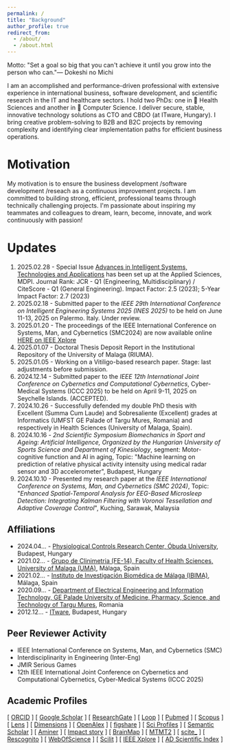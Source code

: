 ```yaml
---
permalink: /
title: "Background"
author_profile: true
redirect_from: 
  - /about/
  - /about.html
---
```


Motto: "Set a goal so big that you can't achieve it until you grow into the person who can."—  Dokeshi no Michi


I am an accomplished and performance-driven professional with extensive experience in international business, software development, and scientific research in the IT and healthcare sectors. I hold two PhDs: one in 🧬 Health Sciences and another in 🧬 Computer Science. I deliver secure, stable, innovative technology solutions as CTO and CBDO (at ITware, Hungary). I bring creative problem-solving to B2B and B2C projects by removing complexity and identifying clear implementation paths for efficient business operations.

Motivation
======
My motivation is to ensure the business development /software development /reseach as a continuous improvement projects. I am committed to building strong, efficient, professional teams through technically challenging projects. I'm passionate about inspiring my teammates and colleagues to dream, learn, become, innovate, and work continuously with passion!

Updates
======
1. 2025.02.28 - Special Issue [Advances in Intelligent Systems, Technologies and Applications](https://www.mdpi.com/journal/applsci/special_issues/5IQ6DOHB42) has been set up at the Applied Sciences, MDPI. Journal Rank: JCR - Q1 (Engineering, Multidisciplinary) / CiteScore - Q1 (General Engineering). Impact Factor: 2.5 (2023); 5-Year Impact Factor: 2.7 (2023)
2. 2025.02.18 - Submitted paper to the _IEEE 29th International Conference on Intelligent Engineering Systems 2025 (INES 2025)_ to be held on June 11-13, 2025 on Palermo. Italy. Under review.
3. 2025.01.20 - The proceedings of the IEEE International Conference on Systems, Man, and Cybernetics (SMC2024) are now available online [HERE on IEEE Xplore](https://ieeexplore.ieee.org/xpl/conhome/10830919/proceeding)
4. 2025.01.07 - Doctoral Thesis Deposit Report in the Institutional Repository of the University of Malaga (RIUMA).
5. 2025.01.05 - Working on a Vitiligo-based research paper. Stage: last adjustments before submission.
6. 2024.12.14 - Submitted paper to the _IEEE 12th International Joint Conference on Cybernetics and Computational Cybernetics_, Cyber-Medical Systems (ICCC 2025) to be held on April 9-11, 2025 on Seychelle Islands. (ACCEPTED).
7. 2024.10.26 - Successfully defended my double PhD thesis with Excellent (Summa Cum Laude) and Sobresaliente (Excellent) grades at Informatics (UMFST GE Palade of Targu Mures, Romania) and respectively in Health Sciences (University of Malaga, Spain).
8. 2024.10.16 - _2nd Scientific Symposium Biomechanics in Sport and Ageing: Artificial Intelligence, Organized by the Hungarian University of Sports Science and Department of Kinesiology_, segment: Motor-cognitive function and AI in aging, Topic: "Machine learning on prediction of relative physical activity intensity using medical radar sensor and 3D accelerometer", Budapest, Hungary
9. 2024.10.10 - Presented my research paper at the _IEEE International Conference on Systems, Man, and Cybernetics (SMC 2024)_, Topic: "_Enhanced Spatial-Temporal Analysis for EEG-Based Microsleep Detection: Integrating Kalman Filtering with Voronoi Tessellation and Adaptive Coverage Control_", Kuching, Sarawak, Malaysia

Affiliations
------
* 2024.04... - <a target="_new" href="https://ekik.uni-obuda.hu">Physiological Controls Research Center, Óbuda University</a>, Budapest, Hungary 
* 2021.02... - <a target="_new" href="https://www.uma.es">Grupo de Clinimetria (FE-14), Faculty of Health Sciences, University of Malaga (UMA)</a>, Málaga, Spain
* 2021.02... - <a target="_new" href="http://clinimetria.es">Instituto de Investigación Biomédica de Málaga (IBIMA)</a>, Málaga, Spain
* 2020.09... - <a target="_new" href="https://umfst.ro">⁠Department of Electrical Engineering and Information Technology, GE Palade University of Medicine, Pharmacy, Science, and Technology of Targu Mures</a>, Romania
* 2012.12... - <a target="_new" href="https://itware.eu">ITware</a>, Budapest, Hungary

Peer Reviewer Activity
------
* IEEE International Conference on Systems, Man, and Cybernetics (SMC)
* Interdisciplinarity in Engineering (Inter-Eng)
* JMIR Serious Games
* 12th IEEE International Joint Conference on Cybernetics and Computational Cybernetics, Cyber-Medical Systems (ICCC 2025) 

Academic Profiles
------
[ <a target="_new" href="https://orcid.org/0000-0002-0430-9932">ORCID</a> ]
[ <a target="_new" href="https://scholar.google.com/citations?user=E6aVwnEAAAAJ"> Google Scholar</a> ]
[ <a target="_new" href="https://www.researchgate.net/profile/Attila-Biro-2">ResearchGate</a> ]
[ <a target="_new" href="https://loop.frontiersin.org/people/1141792/overview">Loop</a> ]
[ <a target="_new" href="https://pubmed.ncbi.nlm.nih.gov/?term=Attila+Biro">Pubmed</a> ]
[ <a target="_new" href="https://www.scopus.com/authid/detail.uri?authorId=57220745742">Scopus</a> ]
[ <a target="_new" href="https://www.lens.org/lens/profile/629976571/scholar">Lens</a> ]
[ <a target="_new" href="https://app.dimensions.ai/details/entities/publication/author/ur.015542601301.99">Dimensions</a> ]
[ <a target="_new" href="https://explore.openalex.org/authors/a5079667303">OpenAlex</a> ]
[ <a target="_new" href="https://figshare.com/authors/Attila_Biro/12270197">figshare</a> ]
[ <a target="_new" href="https://sciprofiles.com/profile/biroattila">Sci Profiles</a> ]
[ <a target="_new" href="https://www.semanticscholar.org/author/Attila-Bir%C3%B3/2037434941">Semantic Scholar</a> ]
[ <a target="_new" href="https://www.aminer.cn/profile/attila-bir/637d1654f789b382beb14a88">Aminer</a> ]
[ <a target="_new" href="https://profiles.impactstory.org/u/0000-0002-0430-9932">Impact story</a> ]
[ <a target="_new" href="https://www.brainmap.ro/attila-biro">BrainMap</a> ]
[ <a target="_new" href="https://m2.mtmt.hu/api/author/10098709?&labelLang=eng">MTMT2</a> ]
[ <a target="_new" href="https://scite.ai/users/attila-biro-D1xKW">scite_</a> ]
[ <a target="_new" href="https://rescognito.com/0000-0002-0430-9932">Rescognito</a> ]
[ <a target="_new" href="https://www.webofscience.com/wos/author/record/2179130">WebOfScience</a> ]
[ <a target="_new" href="https://www.scilit.com/scholars/16248794">Scilit</a> ]
[ <a target="_new" href="https://ieeexplore.ieee.org/author/38110388500">IEEE Xplore</a> ]
[ <a target="_new" href="https://www.adscientificindex.com/scientist/attila-biro/5929036">AD Scientific Index</a> ]
